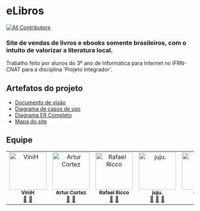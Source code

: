 # eLibros
<!-- ALL-CONTRIBUTORS-BADGE:START - Do not remove or modify this section -->
[![All Contributors](https://img.shields.io/badge/all_contributors-6-orange.svg?style=flat-square)](#contributors-)
<!-- ALL-CONTRIBUTORS-BADGE:END -->

### Site de vendas de livros e ebooks somente brasileiros, com o intuito de valorizar a literatura local. <br>
Trabalho feito por alunos do 3º ano de Informática para Internet no IFRN-CNAT para a disciplina 'Projeto Integrador'.


## Artefatos do projeto

- [Documento de visão](https://github.com/PI-InfoWeb-CNAT/2024-eLibros/blob/main/docs/doc_de_visao.md)
- [Diagrama de casos de uso](https://github.com/PI-InfoWeb-CNAT/2024-eLibros/blob/main/docs/eLibros%20-%20CDU.png)
- [Diagrama ER Completo](https://github.com/PI-InfoWeb-CNAT/2024-eLibros/blob/main/docs/DER/eLibros%20-%20DER%20completo.png)
- [Mapa do site](https://github.com/PI-InfoWeb-CNAT/2024-eLibros/blob/main/docs/mapa%20do%20site.png)

## Equipe

<!-- ALL-CONTRIBUTORS-LIST:START - Do not remove or modify this section -->
<!-- prettier-ignore-start -->
<!-- markdownlint-disable -->
<table>
  <tbody>
    <tr>
      <td align="center" valign="top" width="14.28%"><a href="https://github.com/ViniluR"><img src="https://avatars.githubusercontent.com/u/124372681?v=4?s=100" width="100px;" alt="ViniH"/><br /><sub><b>ViniH</b></sub></a><br /><a href="#design-ViniluR" title="Design">🎨</a> <a href="#ideas-ViniluR" title="Ideas, Planning, & Feedback">🤔</a></td>
      <td align="center" valign="top" width="14.28%"><a href="https://github.com/Artur-Cortez"><img src="https://avatars.githubusercontent.com/u/114093584?v=4?s=100" width="100px;" alt="Artur Cortez"/><br /><sub><b>Artur Cortez</b></sub></a><br /><a href="https://github.com/PI-InfoWeb-CNAT/2024-eLibros/commits?author=Artur-Cortez" title="Documentation">📖</a> <a href="#ideas-Artur-Cortez" title="Ideas, Planning, & Feedback">🤔</a></td>
      <td align="center" valign="top" width="14.28%"><a href="https://github.com/rafaeltod"><img src="https://avatars.githubusercontent.com/u/124226801?v=4?s=100" width="100px;" alt="Rafael Ricco"/><br /><sub><b>Rafael Ricco</b></sub></a><br /><a href="https://github.com/PI-InfoWeb-CNAT/2024-eLibros/commits?author=rafaeltod" title="Documentation">📖</a> <a href="#ideas-rafaeltod" title="Ideas, Planning, & Feedback">🤔</a></td>
      <td align="center" valign="top" width="14.28%"><a href="https://github.com/Ana-Julia-06"><img src="https://avatars.githubusercontent.com/u/93939810?v=4?s=100" width="100px;" alt="juju."/><br /><sub><b>juju.</b></sub></a><br /><a href="#design-Ana-Julia-06" title="Design">🎨</a> <a href="#ideas-Ana-Julia-06" title="Ideas, Planning, & Feedback">🤔</a> <a href="https://github.com/PI-InfoWeb-CNAT/2024-eLibros/commits?author=Ana-Julia-06" title="Documentation">📖</a></td>
      <td align="center" valign="top" width="14.28%"><a href="https://github.com/gaiiiel"><img src="https://avatars.githubusercontent.com/u/124104528?v=4?s=100" width="100px;" alt="gaiiiel"/><br /><sub><b>gaiiiel</b></sub></a><br /><a href="https://github.com/PI-InfoWeb-CNAT/2024-eLibros/commits?author=gaiiiel" title="Documentation">📖</a> <a href="#ideas-gaiiiel" title="Ideas, Planning, & Feedback">🤔</a></td>
    </tr>
  </tbody>
</table>

<!-- markdownlint-restore -->
<!-- prettier-ignore-end -->

<!-- ALL-CONTRIBUTORS-LIST:END -->
